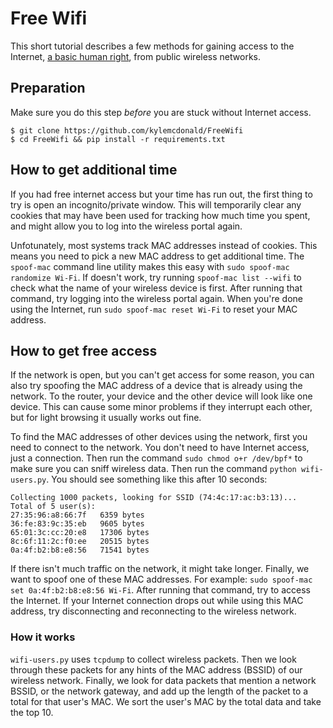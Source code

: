 # Free Wifi

This short tutorial describes a few methods for gaining access to the Internet, [a basic human right](https://en.wikipedia.org/wiki/Right_to_Internet_access#2011:_UN_Special_Rapporteur_report), from public wireless networks.

## Preparation

Make sure you do this step *before* you are stuck without Internet access.

```
$ git clone https://github.com/kylemcdonald/FreeWifi
$ cd FreeWifi && pip install -r requirements.txt
```

## How to get additional time

If you had free internet access but your time has run out, the first thing to try is open an incognito/private window. This will temporarily clear any cookies that may have been used for tracking how much time you spent, and might allow you to log into the wireless portal again.

Unfotunately, most systems track MAC addresses instead of cookies. This means you need to pick a new MAC address to get additional time. The `spoof-mac` command line utility makes this easy with `sudo spoof-mac randomize Wi-Fi`. If doesn't work, try running `spoof-mac list --wifi` to check what the name of your wireless device is first. After running that command, try logging into the wireless portal again. When you're done using the Internet, run `sudo spoof-mac reset Wi-Fi` to reset your MAC address.

## How to get free access

If the network is open, but you can't get access for some reason, you can also try spoofing the MAC address of a device that is already using the network. To the router, your device and the other device will look like one device. This can cause some minor problems if they interrupt each other, but for light browsing it usually works out fine.

To find the MAC addresses of other devices using the network, first you need to connect to the network. You don't need to have Internet access, just a connection. Then run the command `sudo chmod o+r /dev/bpf*` to make sure you can sniff wireless data. Then run the command `python wifi-users.py`. You should see something like this after 10 seconds:

```
Collecting 1000 packets, looking for SSID (74:4c:17:ac:b3:13)...
Total of 5 user(s):
27:35:96:a8:66:7f	6359 bytes
36:fe:83:9c:35:eb	9605 bytes
65:01:3c:cc:20:e8	17306 bytes
8c:6f:11:2c:f0:ee	20515 bytes
0a:4f:b2:b8:e8:56	71541 bytes
```

If there isn't much traffic on the network, it might take longer. Finally, we want to spoof one of these MAC addresses. For example: `sudo spoof-mac set 0a:4f:b2:b8:e8:56 Wi-Fi`. After running that command, try to access the Internet. If your Internet connection drops out while using this MAC address, try disconnecting and reconnecting to the wireless network.

### How it works

`wifi-users.py` uses `tcpdump` to collect wireless packets. Then we look through these packets for any hints of the MAC address (BSSID) of our wireless network. Finally, we look for data packets that mention a network BSSID, or the network gateway, and add up the length of the packet to a total for that user's MAC. We sort the user's MAC by the total data and take the top 10.